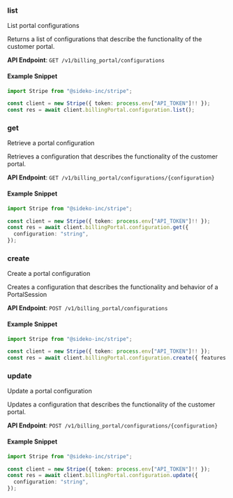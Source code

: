 
### list <a name="list"></a>
List portal configurations

<p>Returns a list of configurations that describe the functionality of the customer portal.</p>

**API Endpoint**: `GET /v1/billing_portal/configurations`

#### Example Snippet

```typescript
import Stripe from "@sideko-inc/stripe";

const client = new Stripe({ token: process.env["API_TOKEN"]!! });
const res = await client.billingPortal.configuration.list();
```

### get <a name="get"></a>
Retrieve a portal configuration

<p>Retrieves a configuration that describes the functionality of the customer portal.</p>

**API Endpoint**: `GET /v1/billing_portal/configurations/{configuration}`

#### Example Snippet

```typescript
import Stripe from "@sideko-inc/stripe";

const client = new Stripe({ token: process.env["API_TOKEN"]!! });
const res = await client.billingPortal.configuration.get({
  configuration: "string",
});
```

### create <a name="create"></a>
Create a portal configuration

<p>Creates a configuration that describes the functionality and behavior of a PortalSession</p>

**API Endpoint**: `POST /v1/billing_portal/configurations`

#### Example Snippet

```typescript
import Stripe from "@sideko-inc/stripe";

const client = new Stripe({ token: process.env["API_TOKEN"]!! });
const res = await client.billingPortal.configuration.create({ features: {} });
```

### update <a name="update"></a>
Update a portal configuration

<p>Updates a configuration that describes the functionality of the customer portal.</p>

**API Endpoint**: `POST /v1/billing_portal/configurations/{configuration}`

#### Example Snippet

```typescript
import Stripe from "@sideko-inc/stripe";

const client = new Stripe({ token: process.env["API_TOKEN"]!! });
const res = await client.billingPortal.configuration.update({
  configuration: "string",
});
```
